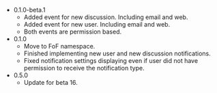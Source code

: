 - 0.1.0-beta.1
  - Added event for new discussion. Including email and web.
  - Added event for new user. Including email and web.
  - Both events are permission based.
- 0.1.0
  - Move to FoF namespace.
  - Finished implementing new user and new discussion notifications.
  - Fixed notification settings displaying even if user did not have permission to receive the notification type.
- 0.5.0
  - Update for beta 16.
